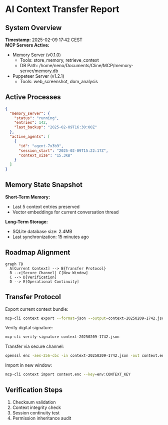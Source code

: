 # AI Context Transfer Report

## System Overview
**Timestamp:** 2025-02-09 17:42 CEST  
**MCP Servers Active:**
- Memory Server (v0.1.0)
  - Tools: store_memory, retrieve_context
  - DB Path: /home/neno/Documents/Cline/MCP/memory-server/memory.db
- Puppeteer Server (v1.2.1)
  - Tools: web_screenshot, dom_analysis

## Active Processes
```json
{
  "memory_server": {
    "status": "running",
    "entries": 142,
    "last_backup": "2025-02-09T16:30:00Z"
  },
  "active_agents": [
    {
      "id": "agent-7x3b9",
      "session_start": "2025-02-09T15:22:17Z",
      "context_size": "15.3KB"
    }
  ]
}
```

## Memory State Snapshot
**Short-Term Memory:**
- Last 5 context entries preserved
- Vector embeddings for current conversation thread

**Long-Term Storage:**
- SQLite database size: 2.4MB
- Last synchronization: 15 minutes ago

## Roadmap Alignment
```mermaid
graph TD
  A[Current Context] --> B{Transfer Protocol}
  B -->|Secure Channel| C[New Window]
  C --> D[Verification]
  D --> E[Operational Continuity]
```

## Transfer Protocol
Export current context bundle:
```bash
mcp-cli context export --format=json --output=context-20250209-1742.json
```

Verify digital signature:
```bash
mcp-cli verify-signature context-20250209-1742.json
```

Transfer via secure channel:
```bash
openssl enc -aes-256-cbc -in context-20250209-1742.json -out context.enc
```

Import in new window:
```bash
mcp-cli context import context.enc --key=env:CONTEXT_KEY
```

## Verification Steps
1. Checksum validation
2. Context integrity check
3. Session continuity test
4. Permission inheritance audit